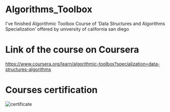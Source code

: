 # Algorithms_Toolbox
I've finished Algorithmic Toolbox Course of 'Data Structures and Algorithms Specialization' offered by university of california san diego
# Link of the course on Coursera
https://www.coursera.org/learn/algorithmic-toolbox?specialization=data-structures-algorithms
# Courses certification
![certificate](https://user-images.githubusercontent.com/64365635/117861126-61752000-b291-11eb-865d-be8a3203fe15.PNG)
